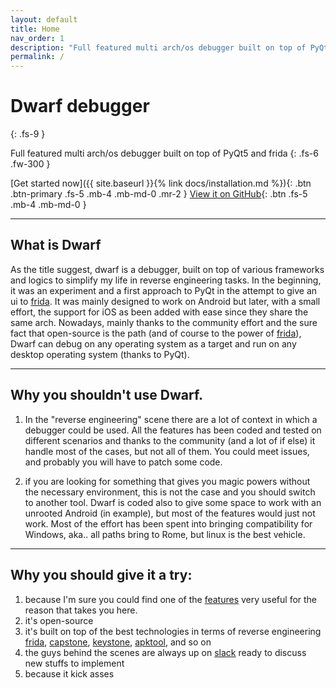 ```yaml
---
layout: default
title: Home
nav_order: 1
description: "Full featured multi arch/os debugger built on top of PyQt5 and frida"
permalink: /
---
```


# Dwarf debugger
{: .fs-9 }

Full featured multi arch/os debugger built on top of PyQt5 and frida
{: .fs-6 .fw-300 }

[Get started now]({{ site.baseurl }}{% link docs/installation.md %}){: .btn .btn-primary .fs-5 .mb-4 .mb-md-0 .mr-2 } [View it on GitHub](https://github.com/iGio90/Dwarf){: .btn .fs-5 .mb-4 .mb-md-0 }

---

## What is Dwarf

As the title suggest, dwarf is a debugger, built on top of various frameworks and logics to simplify my life in reverse engineering tasks.
In the beginning, it was an experiment and a first approach to PyQt in the attempt to give an ui to [frida](http://frida.re).
It was mainly designed to work on Android but later, with a small effort, the support for iOS as been added with ease since they share the same arch.
Nowadays, mainly thanks to the community effort and the sure fact that open-source is the path (and of course to the power of [frida](http://frida.re)),
Dwarf can debug on any operating system as a target and run on any desktop operating system (thanks to PyQt).

---

## Why you **shouldn't** use Dwarf.

1. In the "reverse engineering" scene there are a lot of context in which a debugger could be used.
All the features has been coded and tested on different scenarios and thanks to the community (and a lot of if else) it handle most of the cases, but not all of them.
You could meet issues, and probably you will have to patch some code.

2. if you are looking for something that gives you magic powers without the necessary environment, this is not the case and you should switch to another tool. 
Dwarf is coded also to give some space to work with an unrooted Android (in example), but most of the features would just not work.
Most of the effort has been spent into bringing compatibility for Windows, aka.. all paths bring to Rome, but linux is the best vehicle.

----

## Why you **should** give it a try:

1. because I'm sure you could find one of the [features](./features.html) very useful for the reason that takes you here.
2. it's open-source
3. it's built on top of the best technologies in terms of reverse engineering [frida](http://frida.re), [capstone](http://www.capstone-engine.org/), 
[keystone](http://www.keystone-engine.org/), [apktool](https://ibotpeaches.github.io/Apktool/), and so on
4. the guys behind the scenes are always up on [slack](https://join.slack.com/t/resecret/shared_invite/enQtMzc1NTg4MzE3NjA1LTlkNzYxNTIwYTc2ZTYyOWY1MTQ1NzBiN2ZhYjQwYmY0ZmRhODQ0NDE3NmRmZjFiMmE1MDYwNWJlNDVjZDcwNGE)
ready to discuss new stuffs to implement
5. because it kick asses